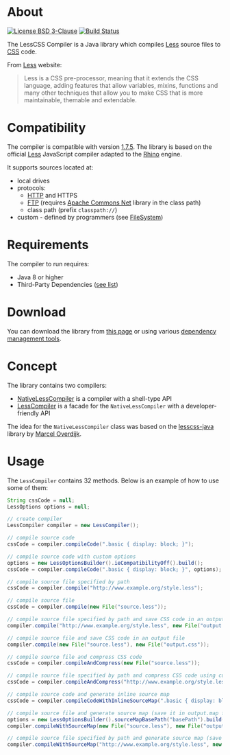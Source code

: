 # About
[![License BSD 3-Clause](https://img.shields.io/badge/license-BSD%203--Clause-blue.svg)](http://lesscss-compiler.projects.gabrys.biz/license.txt)
[![Build Status](https://travis-ci.org/gabrysbiz/lesscss-compiler.svg?branch=master)](https://travis-ci.org/gabrysbiz/lesscss-compiler)

The LessCSS Compiler is a Java library which compiles [Less](http://lesscss.org/) source files to [CSS](http://www.w3.org/Style/CSS/) code.

From [Less](http://lesscss.org/) website:
> Less is a CSS pre-processor, meaning that it extends the CSS language, adding features that allow variables,
> mixins, functions and many other techniques that allow you to make CSS that is more maintainable, themable
> and extendable.

# Compatibility
The compiler is compatible with version [1.7.5](https://github.com/less/less.js/releases/tag/v1.7.5).
The library is based on the official [Less](http://lesscss.org/) JavaScript compiler adapted to the
[Rhino](https://developer.mozilla.org/en-US/docs/Mozilla/Projects/Rhino) engine.

It supports sources located at:
* local drives
* protocols: 
  * [HTTP](https://www.w3.org/Protocols/) and HTTPS
  * [FTP](https://www.w3.org/Protocols/rfc959/) (requires [Apache Commons Net](https://commons.apache.org/proper/commons-net/) library in the class path)
  * class path (prefix `classpath://`)
* custom - defined by programmers (see [FileSystem](http://lesscss-compiler.projects.gabrys.biz/2.0.0/apidocs/index.html?biz/gabrys/lesscss/compiler2/filesystem/FileSystem.html))

# Requirements
The compiler to run requires:
* Java 8 or higher
* Third-Party Dependencies ([see list](http://lesscss-compiler.projects.gabrys.biz/2.0.0/dependencies.html))

# Download
You can download the library from [this page](http://lesscss-compiler.projects.gabrys.biz/2.0.0/download.html)
or using various [dependency management tools](http://lesscss-compiler.projects.gabrys.biz/2.0.0/dependency-info.html).

# Concept
The library contains two compilers:
* [NativeLessCompiler](http://lesscss-compiler.projects.gabrys.biz/2.0.0/apidocs/index.html?biz/gabrys/lesscss/compiler2/NativeLessCompiler.html) is a compiler with a shell-type API
* [LessCompiler](http://lesscss-compiler.projects.gabrys.biz/2.0.0/apidocs/index.html?biz/gabrys/lesscss/compiler2/LessCompiler.html) is a facade for the `NativeLessCompiler` with a developer-friendly API

The idea for the `NativeLessCompiler` class was based on the [lesscss-java](https://github.com/marceloverdijk/lesscss-java)
library by [Marcel Overdijk](https://github.com/marceloverdijk).

# Usage
The `LessCompiler` contains 32 methods. Below is an example of how to use some of them:
```java
String cssCode = null;
LessOptions options = null;

// create compiler
LessCompiler compiler = new LessCompiler();

// compile source code
cssCode = compiler.compileCode(".basic { display: block; }");

// compile source code with custom options
options = new LessOptionsBuilder().ieCompatibilityOff().build();
cssCode = compiler.compileCode(".basic { display: block; }", options);

// compile source file specified by path
cssCode = compiler.compile("http://www.example.org/style.less");

// compile source file
cssCode = compiler.compile(new File("source.less"));

// compile source file specified by path and save CSS code in an output file
compiler.compile("http://www.example.org/style.less", new File("output.css"));

// compile source file and save CSS code in an output file
compiler.compile(new File("source.less"), new File("output.css"));

// compile source file and compress CSS code
cssCode = compiler.compileAndCompress(new File("source.less"));

// compile source file specified by path and compress CSS code using custom encoding
cssCode = compiler.compileAndCompress("http://www.example.org/style.less", Charset.forName("UTF-8"));

// compile source code and generate inline source map
cssCode = compiler.compileCodeWithInlineSourceMap(".basic { display: block; }", new LessOptions());

// compile source file and generate source map (save it in output.map file)
options = new LessOptionsBuilder().sourceMapBasePath("basePath").build();
compiler.compileWithSourceMap(new File("source.less"), new File("output.css"), new File("output.map"), options);

// compile source file specified by path and generate source map (save it in output.css.map file)
compiler.compileWithSourceMap("http://www.example.org/style.less", new File("output.css"), options);
```